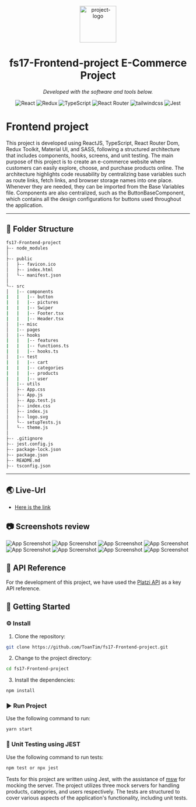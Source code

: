 <p align="center">
  <img src="https://user-images.githubusercontent.com/6764957/52892445-9045cf80-3136-11e9-9d5e-a1c47e505372.png" width="100" alt="project-logo">
</p>
<p align="center">
    <h1 align="center">fs17-Frontend-project E-Commerce Project</h1>
</p>
<p align="center"> <em>Developed with the software and tools below.</em>
</p>
<p align="center">
<img src="https://img.shields.io/badge/React-20232A?style=for-the-badge&logo=react&logoColor=61DAFB" alt="React">
<img src="https://img.shields.io/badge/Redux-593D88?style=for-the-badge&logo=redux&logoColor=white" alt="Redux">
<img src="https://img.shields.io/badge/TypeScript-007ACC?style=for-the-badge&logo=typescript&logoColor=white" alt="TypeScript">
<img src="https://img.shields.io/badge/React_Router-CA4245?style=for-the-badge&logo=react-router&logoColor=white" alt="React Router">
<img src="https://img.shields.io/badge/tailwindcss-0F172A?style=for-the-badge&logo=mui&logoColor=white" alt="tailwindcss">
<img src="https://img.shields.io/badge/Jest-C21325?style=for-the-badge&logo=jest&logoColor=white" alt="Jest">
</p>

# Frontend project

This project is developed using ReactJS, TypeScript, React Router Dom, Redux Toolkit, Material UI, and SASS, following a structured architecture that includes components, hooks, screens, and unit testing. The main purpose of this project is to create an e-commerce website where customers can easily explore, choose, and purchase products online. The architecture highlights code reusability by centralizing base variables such as route links, fetch links, and browser storage names into one place. Whenever they are needed, they can be imported from the Base Variables file. Components are also centralized, such as the ButtonBaseComponent, which contains all the design configurations for buttons used throughout the application.


---
## 📂 Folder Structure

```sh
fs17-Frontend-project
├-- node_modules
│
├-- public
│   ├-- favicon.ico
│   ├-- index.html
│   └-- manifest.json
│
└-- src
│   |-- components
|   |   |-- button
|   |   |-- pictures
|   |   |-- Swiper
|   |   |-- Footer.tsx
|   |   |-- Header.tsx
│   |-- misc
│   |-- pages
│   |-- hooks
|   |   |-- features
|   |   |-- functions.ts
|   |   |-- hooks.ts
│   |-- test
|   |   |-- cart
|   |   |-- categories
|   |   |-- products
|   |   |-- user
│   |-- utils
│   ├-- App.css
│   ├-- App.js
│   ├-- App.test.js
│   ├-- index.css
│   ├-- index.js
│   ├-- logo.svg
│   └-- setupTests.js
│   └-- theme.js
│
├-- .gitignore
├-- jest.config.js
├-- package-lock.json
├-- package.json
├-- README.md
├-- tsconfig.json

```
---

## 🌏 Live-Url

- [Here is the link](https://65ea8764a3d06a29cdf28547--meek-creponne-7e0a0f.netlify.app/)

## 📷 Screenshots review

![App Screenshot](screenshots/home.png)
![App Screenshot](screenshots/all-products.png)
![App Screenshot](screenshots/signup.png)
![App Screenshot](screenshots/login.png)
![App Screenshot](screenshots/user-profile.png)
![App Screenshot](screenshots/add-product.png)
![App Screenshot](screenshots/edit-product.png)
![App Screenshot](screenshots/cart.png)

## 📍 API Reference

For the development of this project, we have used the [Platzi API](https://fakeapi.platzi.com/) as a key API reference.

## 🚀 Getting Started

### ⚙️ Install

1. Clone the repository:

```sh
git clone https://github.com/ToanTim/fs17-Frontend-project.git
```

2. Change to the project directory:

```sh
cd fs17-Frontend-project
```

3. Install the dependencies:

```sh
npm install
```

### ► Run Project

Use the following command to run:

```sh
yarn start
```

### 🧪 Unit Testing using JEST

Use the following command to run tests:

```sh
npm test or npx jest
```

Tests for this project are written using Jest, with the assistance of [msw](https://mswjs.io/) for mocking the server. The project utilizes three mock servers for handling products, categories, and users respectively. The tests are structured to cover various aspects of the application's functionality, including unit tests.

